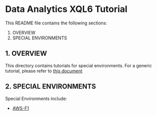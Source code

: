 Data Analytics XQL6 Tutorial
======================

This README file contains the following sections:
  1. OVERVIEW
  2. SPECIAL ENVIRONMENTS

## 1. OVERVIEW
This directory contains tutorials for special environments. For a generic tutorial, please refer to [this document](https://github.com/Xilinx/data-analytics/blob/master/xql6/README.md)

## 2. SPECIAL ENVIRONMENTS
Special Environments include:
* [AWS-F1](https://github.com/Xilinx/data-analytics/blob/master/xql6/Tutorial/AWS-F1/F1-XQL6-TUTORIAL.md)
